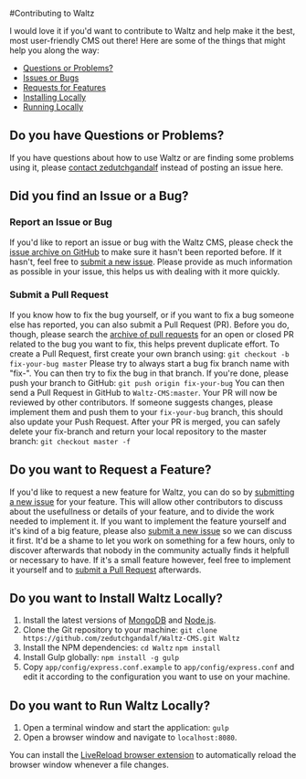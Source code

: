 #Contributing to Waltz

I would love it if you'd want to contribute to Waltz and help make it the best, most user-friendly CMS out there!
Here are some of the things that might help you along the way:

 - [Questions or Problems?](#questions)
 - [Issues or Bugs](#issues)
 - [Requests for Features](#features)
 - [Installing Locally](#installation)
 - [Running Locally](#running)
 
 ## <a name="questions"></a> Do you have Questions or Problems?
If you have questions about how to use Waltz or are finding some problems using it, please [contact zedutchgandalf](mailto:contact@zedutchgandalf.be) instead of posting an issue here.

## <a name="issues"></a> Did you find an Issue or a Bug?
### <a name="submit-issue"></a> Report an Issue or Bug
If you'd like to report an issue or bug with the Waltz CMS, please check the [issue archive on GitHub][GHIssues] to make sure it hasn't been reported before. If it hasn't, feel free to [submit a new issue][new-issue]. Please provide as much information as possible in your issue, this helps us with dealing with it more quickly.

### <a name="make-pr"></a> Submit a Pull Request
If you know how to fix the bug yourself, or if you want to fix a bug someone else has reported, you can also submit a Pull Request (PR). Before you do, though, please search the [archive of pull requests][prs] for an open or closed PR related to the bug you want to fix, this helps prevent duplicate effort. To create a Pull Request, first create your own branch using:
    ```
    git checkout -b fix-your-bug master
    ```
Please try to always start a bug fix branch name with "fix-".
You can then try to fix the bug in that branch. If you're done, please push your branch to GitHub:
    ```
    git push origin fix-your-bug
    ```
You can then send a Pull Request in GitHub to `Waltz-CMS:master`.
Your PR will now be reviewed by other contributors. If someone suggests changes, please implement them and push them to your `fix-your-bug` branch, this should also update your Push Request.
After your PR is merged, you can safely delete your fix-branch and return your local repository to the master branch:
    ```
    git checkout master -f
    ```

## <a name="features"></a> Do you want to Request a Feature?
If you'd like to request a new feature for Waltz, you can do so by [submitting a new issue][new-issue] for your feature. This will allow other contributors to discuss about the usefullness or details of your feature, and to divide the work needed to implement it.
If you want to implement the feature yourself and it's kind of a big feature, please also [submit a new issue][new-issue] so we can discuss it first. It'd be a shame to let you work on something for a few hours, only to discover afterwards that nobody in the community actually finds it helpfull or necessary to have.
If it's a small feature however, feel free to implement it yourself and to [submit a Pull Request](#make-pr) afterwards.

## <a name="installation"></a> Do you want to Install Waltz Locally?
1. Install the latest versions of [MongoDB](http://www.mongodb.org/downloads) and [Node.js](http://nodejs.org).
2. Clone the Git repository to your machine:
	`git clone https://github.com/zedutchgandalf/Waltz-CMS.git Waltz`
3. Install the NPM dependencies:
	`cd Waltz`
	`npm install`
4. Install Gulp globally:
	`npm install -g gulp`
5. Copy `app/config/express.conf.example` to `app/config/express.conf` and edit it according to the configuration you want to use on your machine.

## <a name="running"></a> Do you want to Run Waltz Locally?
1. Open a terminal window and start the application:
	`gulp`
2. Open a browser window and navigate to `localhost:8080`.

You can install the [LiveReload browser extension](http://livereload.com/extensions/) to automatically reload the browser window whenever a file changes.

[GHIssues]: https://github.com/zedutchgandalf/Waltz-CMS/issues
[new-issue]: https://github.com/zedutchgandalf/Waltz-CMS/issues/new
[prs]: https://github.com/zedutchgandalf/Waltz-CMS/pulls
